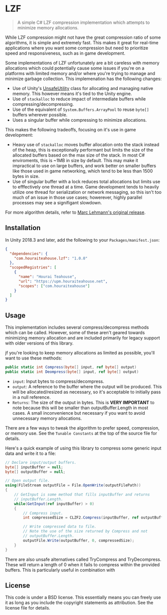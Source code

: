 # LZF

> A simple C# LZF compression implementation which attempts to minimize memory
> allocations.

While LZF compression might not have the great compression ratio of some
algorithms, it is simple and extremely fast. This makes it great for real-time
applications where you want some compression but need to prioritize speed and
responsiveness, such as in game development.

Some implementations of LZF unfortunately are a bit careless with memory
allocations which could potentially cause some issues if you're on a platforms
with limited memory and/or where you're trying to manage and minimize garbage
collection. This implemenation has the following changes:

 * Use of Unity's
   [UnsafeUtility](https://docs.unity3d.com/ScriptReference/Unity.Collections.LowLevel.Unsafe.UnsafeUtility.html)
   class for allocating and managing native memory. This however means it's tied
   to the Unity engine.
 * Use of `stackalloc` to reduce impact of intermediate buffers while
   compressing/decompressing.
 * Use of the equivalent of `System.Buffers.ArrayPool` to reuse `byte[]` buffers
   wherever possible.
 * Uses a singular buffer while compressing to minimize allocations.

This makes the following tradeoffs, focusing on it's use in game development:

 * Heavy use of `stackalloc` moves buffer allocation onto the stack instead of
   the heap, this is exceptionally performant but limits the size of the
   allocated buffers based on the max size of the stack. In most C# enviroments,
   this is ~1MB in size by default. This may make it impractical to use on large
   buffers, and work better on smaller buffers like those used in game
   networking, which tend to be less than 1500 bytes in size.
 * Use of singular buffer with a lock reduces total allocations but limits use to
   efffectively one thread at a time. Game development tends to heavily utilize
   one thread for serialization or network messaging, so this isn't too much of
   an issue in those use cases; howerever, highly parallel processes may see a
   signifigant slowdown.

For more algorithm details, refer to
[Marc Lehmann's original release](http://oldhome.schmorp.de/marc/liblzf.html).

## Installation
In Unity 2018.3 and later, add the following to your `Packages/manifest.json`:

```json
{
  "dependencies": {
    "com.houraiteahouse.lzf": "1.0.0"
  },
  "scopedRegistries": [
    {
      "name": "Hourai Teahouse",
      "url": "https://upm.houraiteahouse.net",
      "scopes": ["com.houraiteahouse"]
    }
  ]
}
```
## Usage

This implementation includes several compress/decompress methods which can be
called. However, some of these aren't geared towards minimizing memory
allocation and are included primarily for legacy support with older versions of
this library.

jf you're looking to keep memory allocations as limited as possible, you'll want
to use these methods:

```csharp
public static int Compress(byte[] input, ref byte[] output)
public static int Deompress(byte[] input, ref byte[] output)
```

* `input`: Input bytes to compress/decompress.
* `output`: A reference to the buffer where the output will be produced. This
  will be allocated/resized as necessary, so it's acceptable to initially pass
  in a null reference.
* `Returns`: The size of the output in bytes. This is **VERY IMPORTANT** to note
  because this will be smaller than outputBuffer.Length in most cases. A small
  inconvenience but necessary if you want to avoid unnecessary memory
  allocations.

There are a few ways to tweak the algorithm to prefer speed, compression, or
memory use. See the `Tunable Constants` at the top of the source file for
details.

Here's a quick example of using this library to compress some generic input data
and write it to a file:

```csharp
// Declare input/output buffers.
byte[] inputBuffer = null;
byte[] outputBuffer = null;

// Open output file.
using(FileStream outputFile = File.OpenWrite(outputFilePath))
{
    // GetInput is some method that fills inputBuffer and returns
    // inputBuffer.Length.
    while(GetInput(ref inputBuffer) > 0)
    {
        // Compress input.
        int compressedSize = CLZF2.Compress(inputBuffer, ref outputBuffer);

        // Write compressed data to file.
        // Note the use of the size returned by Compress and not
        // outputBuffer.Length.
        outputFile.Write(outputBuffer, 0, compressedSize);
    }
}
```

There are also unsafe alternatives called TryCompress and TryDecompress. These
will return a length of 0 when it fails to compress within the provided buffers.
This is particularly useful in combination with

## License
This code is under a BSD license. This essentially means you can freely use it
as long as you include the copyright statements as attribution. See the license
file for details.
